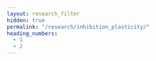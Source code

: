 ```yaml
---
layout: research_filter
hidden: true
permalink: "/research/inhibition_plasticity/"
heading_numbers:
  - 1
  - 2
---
```

